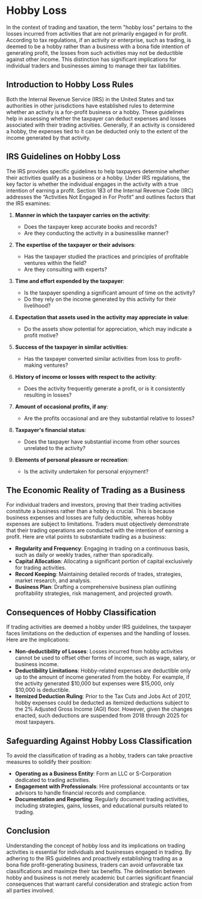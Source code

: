 # Hobby Loss

In the context of trading and taxation, the term "hobby loss" pertains to the losses incurred from activities that are not primarily engaged in for profit. According to tax regulations, if an activity or enterprise, such as trading, is deemed to be a hobby rather than a business with a bona fide intention of generating profit, the losses from such activities may not be deductible against other income. This distinction has significant implications for individual traders and businesses aiming to manage their tax liabilities.

## Introduction to Hobby Loss Rules

Both the Internal Revenue Service (IRS) in the United States and tax authorities in other jurisdictions have established rules to determine whether an activity is a for-profit business or a hobby. These guidelines help in assessing whether the taxpayer can deduct expenses and losses associated with their trading activities. Generally, if an activity is considered a hobby, the expenses tied to it can be deducted only to the extent of the income generated by that activity.

## IRS Guidelines on Hobby Loss

The IRS provides specific guidelines to help taxpayers determine whether their activities qualify as a business or a hobby. Under IRS regulations, the key factor is whether the individual engages in the activity with a true intention of earning a profit. Section 183 of the Internal Revenue Code (IRC) addresses the “Activities Not Engaged in For Profit” and outlines factors that the IRS examines:

1. **Manner in which the taxpayer carries on the activity**: 
   - Does the taxpayer keep accurate books and records?
   - Are they conducting the activity in a businesslike manner?

2. **The expertise of the taxpayer or their advisors**: 
   - Has the taxpayer studied the practices and principles of profitable ventures within the field?
   - Are they consulting with experts?

3. **Time and effort expended by the taxpayer**:
   - Is the taxpayer spending a significant amount of time on the activity?
   - Do they rely on the income generated by this activity for their livelihood?

4. **Expectation that assets used in the activity may appreciate in value**:
   - Do the assets show potential for appreciation, which may indicate a profit motive?

5. **Success of the taxpayer in similar activities**:
   - Has the taxpayer converted similar activities from loss to profit-making ventures?

6. **History of income or losses with respect to the activity**:
   - Does the activity frequently generate a profit, or is it consistently resulting in losses?

7. **Amount of occasional profits, if any**:
   - Are the profits occasional and are they substantial relative to losses?

8. **Taxpayer's financial status**:
   - Does the taxpayer have substantial income from other sources unrelated to the activity?
  
9. **Elements of personal pleasure or recreation**:
   - Is the activity undertaken for personal enjoyment?

## The Economic Reality of Trading as a Business

For individual traders and investors, proving that their trading activities constitute a business rather than a hobby is crucial. This is because business expenses and losses are fully deductible, whereas hobby expenses are subject to limitations. Traders must objectively demonstrate that their trading operations are conducted with the intention of earning a profit. Here are vital points to substantiate trading as a business:

- **Regularity and Frequency**: Engaging in trading on a continuous basis, such as daily or weekly trades, rather than sporadically.
- **Capital Allocation**: Allocating a significant portion of capital exclusively for trading activities.
- **Record Keeping**: Maintaining detailed records of trades, strategies, market research, and analysis.
- **Business Plan**: Drafting a comprehensive business plan outlining profitability strategies, risk management, and projected growth.

## Consequences of Hobby Classification

If trading activities are deemed a hobby under IRS guidelines, the taxpayer faces limitations on the deduction of expenses and the handling of losses. Here are the implications:

- **Non-deductibility of Losses**: Losses incurred from hobby activities cannot be used to offset other forms of income, such as wage, salary, or business income.
- **Deductibility Limitations**: Hobby-related expenses are deductible only up to the amount of income generated from the hobby. For example, if the activity generated $10,000 but expenses were $15,000, only $10,000 is deductible.
- **Itemized Deduction Ruling**: Prior to the Tax Cuts and Jobs Act of 2017, hobby expenses could be deducted as itemized deductions subject to the 2% Adjusted Gross Income (AGI) floor. However, given the changes enacted, such deductions are suspended from 2018 through 2025 for most taxpayers.

## Safeguarding Against Hobby Loss Classification

To avoid the classification of trading as a hobby, traders can take proactive measures to solidify their position:

- **Operating as a Business Entity**: Form an LLC or S-Corporation dedicated to trading activities.
- **Engagement with Professionals**: Hire professional accountants or tax advisors to handle financial records and compliance.
- **Documentation and Reporting**: Regularly document trading activities, including strategies, gains, losses, and educational pursuits related to trading.

## Conclusion

Understanding the concept of hobby loss and its implications on trading activities is essential for individuals and businesses engaged in trading. By adhering to the IRS guidelines and proactively establishing trading as a bona fide profit-generating business, traders can avoid unfavorable tax classifications and maximize their tax benefits. The delineation between hobby and business is not merely academic but carries significant financial consequences that warrant careful consideration and strategic action from all parties involved.